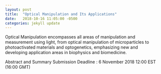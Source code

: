 ```yaml
---
layout: post
title:  "Optical Manipulation and Its Applications"
date:   2018-10-16 11:05:00 -0500
categories: jekyll update
---
```



Optical Manipulation encompasses all areas of manipulation and measurement using light, from optical manipulation of microparticles to photoactivated materials and optogenetics, emphasizing new and developing application areas in biophysics and biomedicine.

Abstract and Summary Submission Deadline :
6 November 2018 12:00 EST (16:00 GMT)
